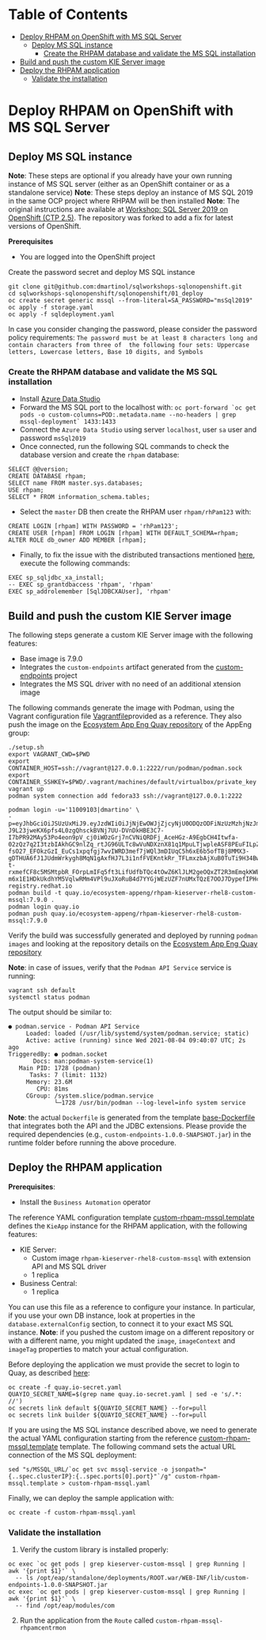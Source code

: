 # Table of Contents
* [Deploy RHPAM on OpenShift with MS SQL Server](#deploy-rhpam-on-openshift-with-ms-sql-server)
  * [Deploy MS SQL instance](#deploy-ms-sql-instance)
    * [Create the RHPAM database and validate the MS SQL installation](#create-the-rhpam-database-and-validate-the-ms-sql-installation)
 * [Build and push the custom KIE Server image](#build-and-push-the-custom-kie-server-image)
 * [Deploy the RHPAM application](#deploy-the-rhpam-application)
   * [Validate the installation](#validate-the-installation)

# Deploy RHPAM on OpenShift with MS SQL Server
## Deploy MS SQL instance
**Note**: These steps are optional if you already have your own running instance of MS SQL server (either as an OpenShift 
container or as a standalone service)
**Note**: These steps deploy an instance of MS SQL 2019 in the same OCP project where RHPAM will be then installed
**Note**: The original instructions are available at [Workshop: SQL Server 2019 on OpenShift (CTP 2.5)](https://github.com/johwes/sqlworkshops-sqlonopenshift/tree/master/sqlonopenshift/01_deploy).
The repository was forked to add a fix for latest versions of OpenShift.

**Prerequisites**
* You are logged into the OpenShift project

Create the password secret and deploy MS SQL instance
```shell
git clone git@github.com:dmartinol/sqlworkshops-sqlonopenshift.git
cd sqlworkshops-sqlonopenshift/sqlonopenshift/01_deploy
oc create secret generic mssql --from-literal=SA_PASSWORD="msSql2019"
oc apply -f storage.yaml
oc apply -f sqldeployment.yaml
```

In case you consider changing the password, please consider the password policy requirements: 
`The password must be at least 8 characters long and contain characters from three of 
the following four sets: Uppercase letters, Lowercase letters, Base 10 digits, and Symbols`

### Create the RHPAM database and validate the MS SQL installation
* Install [Azure Data Studio](https://github.com/Microsoft/azuredatastudio)
* Forward the MS SQL port to the localhost with:
  ``oc port-forward `oc get pods -o custom-columns=POD:.metadata.name --no-headers | grep mssql-deployment` 1433:1433``
* Connect the `Azure Data Studio` using server `localhost`, user `sa` user and password `msSql2019` 
* Once connected, run the following SQL commands to check the database version and create the `rhpam` database:
```roomsql
SELECT @@version;
CREATE DATABASE rhpam;
SELECT name FROM master.sys.databases;
USE rhpam;
SELECT * FROM information_schema.tables;
```
* Select the `master` DB then create the RHPAM user `rhpam/rhPam123` with:
```roomsql
CREATE LOGIN [rhpam] WITH PASSWORD = 'rhPam123';
CREATE USER [rhpam] FROM LOGIN [rhpam] WITH DEFAULT_SCHEMA=rhpam;
ALTER ROLE db_owner ADD MEMBER [rhpam];
```
* Finally, to fix the issue with the distributed transactions mentioned [here](https://access.redhat.com/solutions/4926011),
execute the following commands:
```roomsql
EXEC sp_sqljdbc_xa_install;
-- EXEC sp_grantdbaccess 'rhpam', 'rhpam'
EXEC sp_addrolemember [SqlJDBCXAUser], 'rhpam'
```

## Build and push the custom KIE Server image
The following steps generate a custom KIE Server image with the following features:
* Base image is 7.9.0
* Integrates the `custom-endpoints` artifact generated from the [custom-endpoints](../immutableImage/custom-endpoints) project
* Integrates the MS SQL driver with no need of an additional xtension image

The following commands generate the image with Podman, using the Vagrant configuration file [Vagrantfile](./Vagrantfile)provided as a reference.
They also push the image on the [Ecosystem App Eng Quay repository](https://quay.io/repository/ecosystem-appeng/rhpam-kieserver-rhel8-custom-mssql?tab=tags)
of the AppEng group:
```shell
./setup.sh
export VAGRANT_CWD=$PWD
export CONTAINER_HOST=ssh://vagrant@127.0.0.1:2222/run/podman/podman.sock
export CONTAINER_SSHKEY=$PWD/.vagrant/machines/default/virtualbox/private_key
vagrant up
podman system connection add fedora33 ssh://vagrant@127.0.0.1:2222

podman login -u='11009103|dmartino' \
-p=eyJhbGciOiJSUzUxMiJ9.eyJzdWIiOiJjNjEwOWJjZjcyNjU0ODQzODFiNzUzMzhjNzJmZGExNiJ9.p0KBU_Mn8S5hxQcgSqIj1mac6_c5oc1YY9owoIPzm0eyICdLMej5Jt8BoKFYpn1Pn4alqjQZTzrK3RSg9EM1SHDpLdqS70yEgMObGt62mFNsapRfw6h1F7V7JkS-J9L23jweKX6pfs4L0zgQhsckBVNj7UU-DVnDkHBE3C7-I7bPR92MAy53Po4eon9pV_cj0iWOzGrj7nCVNiQRDFj_AceHGz-A9EgbCH4Itwfa-02zQz7q2I3tzbIAkhGC9nlZq_rtJG96ULTc8wVuNDXznX81q1MpuLTjwpleASF8PEuFILpZlPpfqX-fsO27_EFOkzGzI_EuCs1xpqfgj7wvIWRD3mef7jWQl3mDIUqC5h6xE6b5ofTBj8MMX3-gDTHUA6fJ1JUdmWrkygh8MqN1gAxfHJ7L3i1nfFVEKntkRr_TFLmxzbAjXuB0TuTi9H34BwSDrnj0FAoLSIjOMvjcVKFRKmj_0VpqIesQW61zJssQZRqaMaYEJNXjsUu3QMBaNPgh3ukiJ-t-rxmefCF8c5MSMtpbR_FOrpLmIFq5ft3LifUdfbTQc4tOwZ6KlJLM2geOQxZT2R3mEmqkKWEnaIQXn_w6W7-m6x1E1HDkUkdhYM5VqlwRMm4VPl9uJXoRuB4d7YYGjWEzUZF7nUMxTQzE7OOJ7DypefIPHc8mVpI registry.redhat.io
podman build -t quay.io/ecosystem-appeng/rhpam-kieserver-rhel8-custom-mssql:7.9.0 .
podman login quay.io
podman push quay.io/ecosystem-appeng/rhpam-kieserver-rhel8-custom-mssql:7.9.0
```

Verify the build was successfully generated and deployed by running `podman images` and looking at the repository details
on the [Ecosystem App Eng Quay repository](https://quay.io/repository/ecosystem-appeng/rhpam-kieserver-rhel8-custom?tab=tags)

**Note**: in case of issues, verify that the `Podman API Service` service is running:
```shell
vagrant ssh default
systemctl status podman
```
The output should be similar to:
```shell
● podman.service - Podman API Service
     Loaded: loaded (/usr/lib/systemd/system/podman.service; static)
     Active: active (running) since Wed 2021-08-04 09:40:07 UTC; 2s ago
TriggeredBy: ● podman.socket
       Docs: man:podman-system-service(1)
   Main PID: 1728 (podman)
      Tasks: 7 (limit: 1132)
     Memory: 23.6M
        CPU: 81ms
     CGroup: /system.slice/podman.service
             └─1728 /usr/bin/podman --log-level=info system service
```
**Note**: the actual `Dockerfile` is generated from the template [base-Dockerfile](./templates/base-Dockerfile) that integrates
both the API and the JDBC extensions. Please provide the required dependencies (e.g., `custom-endpoints-1.0.0-SNAPSHOT.jar`)
in the runtime folder before running the above procedure.

## Deploy the RHPAM application
**Prerequisites**:
* Install the `Business Automation` operator

The reference YAML configuration template [custom-rhpam-mssql.template](./custom-rhpam-mssql.template) defines the `KieApp` instance for the RHPAM application, with the 
following features:
* KIE Server:
  * Custom image `rhpam-kieserver-rhel8-custom-mssql`  with extension API and MS SQL driver
  * 1 replica
* Business Central:
  * 1 replica

You can use this file as a reference to configure your instance. In particular, if you use your own DB instance, look at 
properties in the `database.externalConfig` section, to connect it to your exact MS SQL instance.
**Note**: if you pushed the custom image on a different repository or with a different name, you might updated the
`image`, `imageContext` and `imageTag` properties to match your actual configuration.

Before deploying the application we must provide the secret to login to Quay, as described [here](../deployCustomJarOnOCP/README.md#authenticate-the-quayio-registry):
```shell
oc create -f quay.io-secret.yaml
QUAYIO_SECRET_NAME=$(grep name quay.io-secret.yaml | sed -e 's/.*: //')
oc secrets link default ${QUAYIO_SECRET_NAME} --for=pull
oc secrets link builder ${QUAYIO_SECRET_NAME} --for=pull
```

If you are using the MS SQL instance described above, we need to generate the actual YAML configuration starting from the 
reference [custom-rhpam-mssql.template](./custom-rhpam-mssql.template) template. 
The following command sets the actual URL connection of the MS SQL deployment:
```shell
sed "s/MSSQL_URL/`oc get svc mssql-service -o jsonpath="{..spec.clusterIP}:{..spec.ports[0].port}"`/g" custom-rhpam-mssql.template > custom-rhpam-mssql.yaml
```
Finally, we can deploy the sample application with:
```shell
oc create -f custom-rhpam-mssql.yaml
```

### Validate the installation
1. Verify the custom library is installed properly:
```shell
oc exec `oc get pods | grep kieserver-custom-mssql | grep Running | awk '{print $1}'` \
  -- ls /opt/eap/standalone/deployments/ROOT.war/WEB-INF/lib/custom-endpoints-1.0.0-SNAPSHOT.jar
oc exec `oc get pods | grep kieserver-custom-mssql | grep Running | awk '{print $1}'` \
  -- find /opt/eap/modules/com
```
2. Run the application from the `Route` called `custom-rhpam-mssql-rhpamcentrmon`
